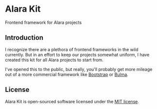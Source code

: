 # Alara Kit

Frontend framework for Alara projects

## Introduction

I recognize there are a plethora of frontend frameworks in the wild currently. But in an effort to keep our projects somewhat uniform, I have created this kit for all Alara projects to start from.

I've opened this to the public, but really, you'll probably get more mileage out of a more commercial framework like [Bootstrap](http://getbootstrap.com) or [Bulma](http://bulma.io).

## License

Alara Kit is open-sourced software licensed under the [MIT license](http://opensource.org/licenses/MIT).

